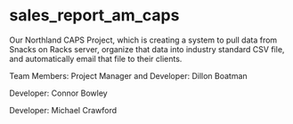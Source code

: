 # sales_report_am_caps
Our Northland CAPS Project, which is creating a system to pull data from Snacks on Racks server, organize that data into industry standard CSV file, and automatically email that file to their clients.


Team Members:
Project Manager and Developer: Dillon Boatman

Developer: Connor Bowley

Developer: Michael Crawford
